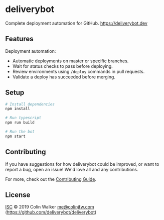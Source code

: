 # deliverybot

Complete deployment automation for GitHub. https://deliverybot.dev

## Features

Deployment automation:

- Automatic deployments on master or specific branches.
- Wait for status checks to pass before deploying.
- Review environments using `/deploy` commands in pull requests.
- Validate a deploy has succeeded before merging.

## Setup

```sh
# Install dependencies
npm install

# Run typescript
npm run build

# Run the bot
npm start
```

## Contributing

If you have suggestions for how deliverybot could be improved, or want to report
a bug, open an issue! We'd love all and any contributions.

For more, check out the [Contributing Guide](CONTRIBUTING.md).

## License

[ISC](LICENSE) © 2019 Colin Walker <me@colinjfw.com> (https://github.com/deliverybot/deliverybot)
